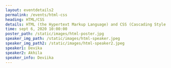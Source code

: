 ```yaml
---
layout: eventdetails2
permalink: /events/html-css
heading: HTML/CSS
details: HTML (the Hypertext Markup Language) and CSS (Cascading Style Sheets) are two of the core technologies for building Web pages. HTML provides the structure while CSS the (visual and aural) layout of the page.
time: sept 6, 2020 10:00:00
poster_path: /static/images/html-poster.jpg
speaker_img_path: /static/images/html-speaker.jpeg
speaker_img_path2: /static/images/html-speaker2.jpeg
speaker1: Devika
speaker2: Akhila
speaker_info: Deviika
---
```

